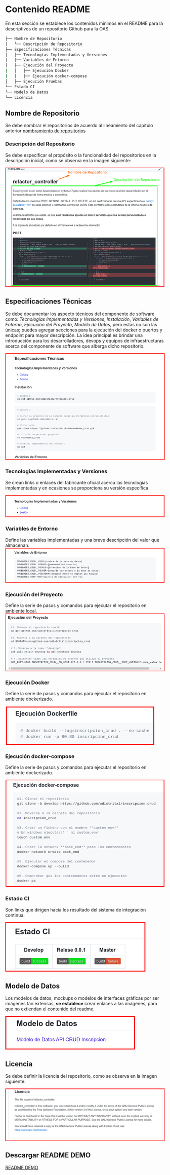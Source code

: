# Contenido README

En esta sección se establece los contenidos mínimos en el README para la descriptivos de un repositorio Github para la OAS.

```bash
├── Nombre de Repositorio
│   └── Descripción de Repositorio
├── Especificaciones Técnicas
│   ├── Tecnologías Implementadas y Versiones
│   ├── Variables de Entorno
│   ├── Ejecución del Proyecto
|   │   ├── Ejecución Docker
|   │   ├── Ejecución docker-compose
│   ├── Ejecución Pruebas
└── Estado CI
└── Modelo de Datos
└── Licencia
```

## Nombre de Repositorio
Se debe nombrar el repositorios de acuerdo al lineamiento del capítulo anterior [nombramiento de repositorios](nombre_repos.md#nombre-de-repositorios)

### Descripción del Repositorio
Se debe especificar el propósito o la funcionalidad del repositorios en la descripción inicial, como  se observa en la imagen siguiente:

![Crear BD](/repositorios_institucionales/img/descri_repo.png)


## Especificaciones Técnicas
Se debe documentar los aspecto técnicos del componente de software como: *Tecnologías Implementadas y Versiones*, *Instalación*, *Variables de Entorno*, *Ejecución del Proyecto*, *Modelo de Datos*, pero estas no son las únicas; puedes agregar secciones para la ejecución del docker o puertos y endpoint para mayor descripción.
La idea principal es brindar una introducción para los desarrolladores, devops y equipos de infraestructuras acerca del componente de software que alberga dicho repositorio.

![README Especificacion Técnica](/repositorios_institucionales/img/espec_tec.png)


### Tecnologías Implementadas y Versiones
Se crean links o enlaces del fabricante oficial acerca las tecnologías implementadas y en ocasiones se proporciona su versión específica

![README  Tecnologias implementadas y Versiones](/repositorios_institucionales/img/tec_implementadas_y_versiones.png)

### Variables de Entorno
Define las variables implementadas y una breve descripción del valor que almacenan.   
![README Variables de Entorno](/repositorios_institucionales/img/variables_entorno.png)

### Ejecución del Proyecto
Define la serie de pasos y comandos para ejecutar el repositorio en ambiente local.   
![README Ejecución del Proyecto](/repositorios_institucionales/img/ejecucion_proyecto.png)

### Ejecución Docker
Define la serie de pasos y comandos para ejecutar el repositorio en ambiente dockerizado.   

![README Ejecución Docker](/repositorios_institucionales/img/docker1.png)


### Ejecución docker-compose
Define la serie de pasos y comandos para ejecutar el repositorio en ambiente dockerizado.   

![README Ejecución docker-compose](/repositorios_institucionales/img/docker2.png)


### Estado CI
Son links que dirigen hacia los resultado del sistema de integración continua.   

![Estado CI](/repositorios_institucionales/img/estado_ci.png)

## Modelo de Datos
Los modelos de datos, mockups o modelos de interfaces gráficas por ser imágenes tan extensas, **se establece** crear enlaces a las imágenes, para que no extiendan el contenido del readme.   

![README Modelo de Datos](/repositorios_institucionales/img/modelo_datos.png)

## Licencia
Se debe definir la licencia del repositorio, como  se observa en la imagen siguiente:

![Crear BD](/repositorios_institucionales/img/licencia.png)


## Descargar README DEMO
[README DEMO](/repositorios_institucionales/README_DEMO.md)
